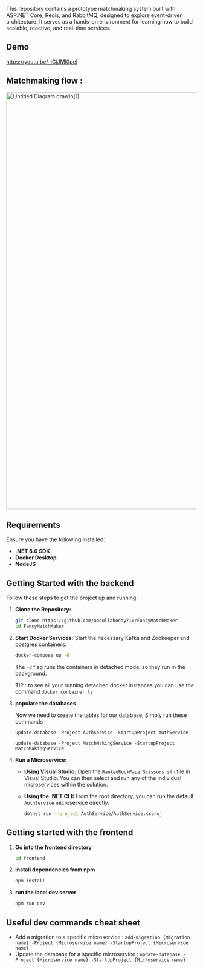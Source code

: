This repository contains a prototype matchmaking system built with ASP.NET Core, Redis, and RabbitMQ, designed to explore event-driven architecture. It serves as a hands-on environment for learning how to build scalable, reactive, and real-time services.

## Demo
https://youtu.be/_iGjJMl0peI

## Matchmaking flow :
<img width="1701" height="1101" alt="Untitled Diagram drawio(1)" src="https://github.com/user-attachments/assets/98545b9a-e3e3-4514-8447-1f65a8dee4a1" />

## Requirements

Ensure you have the following installed:

* **.NET 8.0 SDK**
* **Docker Desktop**
* **NodeJS**



## Getting Started with the backend

Follow these steps to get the project up and running:

1.  **Clone the Repository:**
    ```bash
    git clone https://github.com/abdullahoday710/FancyMatchMaker
    cd FancyMatchMaker
    ```

2.  **Start Docker Services:**
   Start the necessary Kafka and Zookeeper and postgres containers:
    ```bash
    docker-compose up -d
    ```
    The `-d` flag runs the containers in detached mode, so they run in the background.

    TIP : to see all your running detached docker instances you can use the command ```docker container ls```

3. **populate the databases**
   
   Now we need to create the tables for our database, Simply run these commands
   
   ```update-database -Project AuthService -StartupProject AuthService```
   
   ```update-database -Project MatchMakingService -StartupProject MatchMakingService```

5.  **Run a Microservice:**

    * **Using Visual Studio:**
        Open the `RankedRockPaperScissors.sln` file in Visual Studio. You can then select and run any of the individual microservices within the solution.

    * **Using the .NET CLI:**
        From the root directory, you can run the default `AuthService` microservice directly:
        ```bash
        dotnet run --project AuthService/AuthService.csproj
        ```
## Getting started with the frontend
1. **Go into the frontend directory**
   ```bash
   cd frontend
   ```
2. **install dependencies from npm**
   ```bash
   npm install
   ```
3. **run the local dev server**
   ```bash
   npm run dev
   ```

## Useful dev commands cheat sheet
- Add a migration to a specific microservice : ```add-migration {Migration name} -Project {Microservice name} -StartupProject {Microservice name}```
- Update the database for a specific microservice : ```update-database -Project {Microservice name} -StartupProject {Microservice name}```
